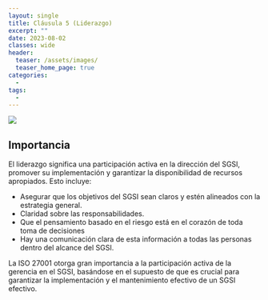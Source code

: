 ```yaml
---
layout: single
title: Cláusula 5 (Liderazgo)
excerpt: ""
date: 2023-08-02
classes: wide
header:
  teaser: /assets/images/
  teaser_home_page: true
categories:
  - 
tags:
  - 
---
```


![](/assets/images/)

## Importancia

El liderazgo significa una participación activa en la dirección del SGSI, promover su implementación y garantizar la disponibilidad de recursos apropiados. Esto incluye:

* Asegurar que los objetivos del SGSI sean claros y estén alineados con la estrategia general.
* Claridad sobre las responsabilidades.
* Que el pensamiento basado en el riesgo está en el corazón de toda toma de decisiones
* Hay una comunicación clara de esta información a todas las personas dentro del alcance del SGSI.

La ISO 27001 otorga gran importancia a la participación activa de la gerencia en el SGSI, basándose en el supuesto de que es crucial para garantizar la implementación y el mantenimiento efectivo de un SGSI efectivo.
